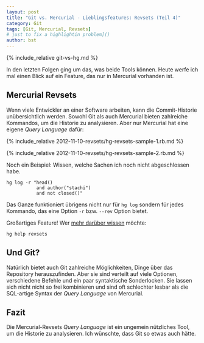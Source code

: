```yaml
---
layout: post
title: "Git vs. Mercurial - Lieblingsfeatures: Revsets (Teil 4)"
category: Git
tags: [Git, Mercurial, Revsets]
# just to fix a highlightin problem]()
author: bst
---
```


{% include_relative git-vs-hg.md %}

In den letzten Folgen ging um das, was beide Tools können. Heute
werfe ich mal einen Blick auf ein Feature, das nur in Mercurial
vorhanden ist.

Mercurial Revsets
-----------------

Wenn viele Entwickler an einer Software arbeiten,
kann die Commit-Historie unübersichtlich werden.
Sowohl Git als auch Mercurial bieten zahlreiche Kommandos,
um die Historie zu analysieren. Aber nur Mercurial hat eine
eigene *Query Language* dafür:

{% include_relative 2012-11-10-revsets/hg-revsets-sample-1.rb.md %}

{% include_relative 2012-11-10-revsets/hg-revsets-sample-2.rb.md %}

Noch ein Beispiel: Wissen, welche Sachen ich noch nicht abgeschlossen habe.

    hg log -r "head()
               and author("stachi")
               and not closed()"

Das Ganze funktioniert übrigens nicht nur für `hg log` sondern
für jedes Kommando, das eine Option `-r` bzw. `--rev` Option
bietet.

Großartiges Feature! Wer [mehr darüber wissen](http://www.selenic.com/hg/help/revsets)
möchte:

    hg help revsets

Und Git?
--------

Natürlich bietet auch Git zahlreiche Möglichkeiten, Dinge
über das Repository herauszufinden. Aber sie sind
verteilt auf viele Optionen, verschiedene Befehle und
ein paar syntaktische Sonderlocken. Sie lassen sich nicht
nicht so frei kombinieren und sind oft schlechter lesbar
als die SQL-artige Syntax der *Query Language* von Mercurial.

Fazit
-----

Die Mercurial-Revsets *Query Language* ist ein ungemein
nützliches Tool, um die Historie zu analysieren.
Ich wünschte, dass Git so etwas auch hätte.
